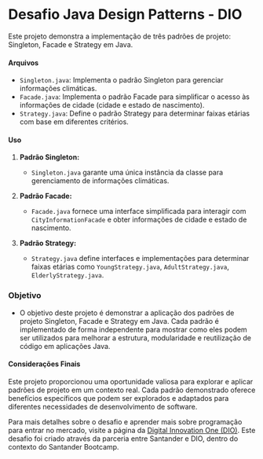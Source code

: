 # Desafio Java Design Patterns - DIO 

Este projeto demonstra a implementação de três padrões de projeto: Singleton, Facade e Strategy em Java.

#### Arquivos
- `Singleton.java`: Implementa o padrão Singleton para gerenciar informações climáticas.
- `Facade.java`: Implementa o padrão Facade para simplificar o acesso às informações de cidade (cidade e estado de nascimento).
- `Strategy.java`: Define o padrão Strategy para determinar faixas etárias com base em diferentes critérios.

#### Uso
1. **Padrão Singleton:**
   - `Singleton.java` garante uma única instância da classe para gerenciamento de informações climáticas.

2. **Padrão Facade:**
   - `Facade.java` fornece uma interface simplificada para interagir com `CityInformationFacade` e obter informações de cidade e estado de nascimento.

3. **Padrão Strategy:**
   - `Strategy.java` define interfaces e implementações para determinar faixas etárias como `YoungStrategy.java`, `AdultStrategy.java`, `ElderlyStrategy.java`.

### Objetivo

- O objetivo deste projeto é demonstrar a aplicação dos padrões de projeto Singleton, Facade e Strategy em Java. Cada padrão é implementado de forma independente para mostrar como eles podem ser utilizados para melhorar a estrutura, modularidade e reutilização de código em aplicações Java. 

#### Considerações Finais

Este projeto proporcionou uma oportunidade valiosa para explorar e aplicar padrões de projeto em um contexto real. Cada padrão demonstrado oferece benefícios específicos que podem ser explorados e adaptados para diferentes necessidades de desenvolvimento de software.

Para mais detalhes sobre o desafio e aprender mais sobre programação para entrar no mercado, visite a página da [Digital Innovation One (DIO)](https://www.dio.me/). Este desafio foi criado através da parceria entre Santander e DIO, dentro do contexto do Santander Bootcamp.